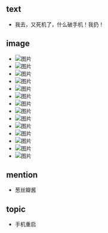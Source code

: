 ## text

- 我去，又死机了，什么破手机！我扔！

## image

- ![图片](http://cdn3.t17.techbang.com.tw/system/attached_images/2012/08/52379/original/12366d965628bf513f0559db9835909d.jpg)
- ![图片](http://photocdn.sohu.com/20130312/Img368511429.jpg)
- ![图片](http://photocdn.sohu.com/20090905/Img266485143.jpg)
- ![图片](http://img1.cache.netease.com/catchpic/9/92/923734328A3550F555F38A254DB92CC1.jpg)
- ![图片](http://www.hinews.cn/pic/0/10/49/79/10497945_530813.jpg)
- ![图片](http://www.0513.cc/uppic/201108/20110830200411317.jpg)
- ![图片](http://img.cnmo-img.com.cn/556/555518.jpg)
- ![图片](http://www.chinadaily.com.cn/hqcj/xfly/201108/d4fe8a59e836c775d44a9995dd16725f.jpg)
- ![图片](http://pic3.bbzhi.com/shejibizhi/gaoxiaoyoumokuanpingshejibizhi/design_jingmeisheji_332009_9.jpg)
- ![图片](http://imgs.zzbbs.com/bbs/forum/201108/28/160301fifz0ot04gv2gvtf.jpg)
- ![图片](http://picview01.baomihua.com/photos/20120726/m_14_634789082840468750_15730257.jpg)
- ![图片](http://www.zhiyin.cn/uploadfile/2011/0907/20110907043259717.jpg)
- ![图片](http://image.club.china.com/twhb/3316/2011/8/28/1314496636966_968.jpg)
- ![图片](http://cms.139shop.com/cmsweb2/UpLoad/2007081756315607.jpg)

## mention

- 葱丝瓣酱

## topic

- 手机重启
